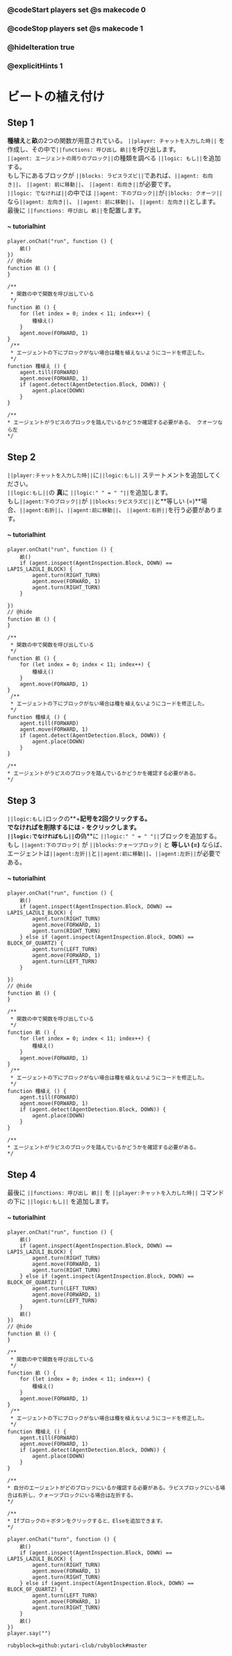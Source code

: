 ### @codeStart players set @s makecode 0
### @codeStop players set @s makecode 1

### @hideIteration true 
### @explicitHints 1


# ビートの植え付け
<!-- # Planting Beets! -->

## Step 1

**種植え**と**畝**の2つの関数が用意されている。
``||player: チャットを入力した時||`` を作成し、その中で``||functions: 呼び出し 畝||``を呼び出します。<br>
``||agent: エージェントの周りのブロック||``の種類を調べる ``||logic: もし||``を追加する。<br>
もし下にあるブロックが ``||blocks: ラピスラズビ||``であれば、``||agent: 右向き||``、 ``||agent: 前に移動||``、 ``||agent: 右向き||``が必要です。 <br>
``||logic: でなければ||``の中では ``||agent: 下のブロック||``が``||blocks: クオーツ||``なら``||agent: 左向き||``、 ``||agent: 前に移動||``、 ``||agent: 左向き||``とします。 <br>
最後に ``||functions: 呼び出し 畝||``を配置します。
<!-- Two functions **plantSeed** and **plantSection** are provided for youの. 
Create a new ``||player: on chat||`` command and ``||functions: call plantSection||`` within it. 
Add an ``||logic: if||`` statement that checks if ``||agent: agent inspects block down||`` .  
If the block down is ``||blocks: lapis lazuli||``, then the agent needs  to ``||agent: turn right||``, ``||agent: move forward||`` and ``||agent: turn right||``.  
``||logic: Else||`` the agent ``||agent: inspects the block down||`` and it is ``||blocks: a block of quartz||``, then the agent needs to ``||agent: turn left||``, ``||agent: move forward||`` and ``||agent: turn left||``.  
Finally ``||functions: call plantSection||``. -->

#### ~ tutorialhint
``` blocks
player.onChat("run", function () {
    畝()
})
// @hide
function 畝 () {
}
```

```template
/**
 * 関数の中で関数を呼び出している
 */
function 畝 () {
    for (let index = 0; index < 11; index++) {
        種植え()
    }
    agent.move(FORWARD, 1)
}
 /**
 * エージェントの下にブロックがない場合は種を植えないようにコードを修正した。
 */
function 種植え () {
    agent.till(FORWARD)
    agent.move(FORWARD, 1)
    if (agent.detect(AgentDetection.Block, DOWN)) {
        agent.place(DOWN)
    }
}

/**
* エージェントがラピスのブロックを踏んでいるかどうか確認する必要がある、 クオーツなら左
*/
```
## Step 2
``||player:チャットを入力した時||``に``||logic:もし||`` ステートメントを追加してください。<br>
``||logic:もし||``の **真**に ``||logic:" " = " "||``を追加します。<br>
もし``||agent:下のブロック||``が ``||blocks:ラピスラズビ||``と**等しい (=)**場合、``||agent:右折||``、``||agent:前に移動||``、 ``||agent:右折||``を行う必要があります。

<!-- Add an ``||logic:if||`` statement to the ``||player:on chat||`` command. 
Within the **true** of the ``||logic:if||`` block add a ``||logic:" " = " "||`` block. 
If when ``||agent:agent inspects block down||`` is **equal (=)** to ``||blocks:lapis lazuli||`` the agent needs to ``||agent: turn right||``, ``||agent:move forward||`` and ``||agent:turn right||``.  -->

#### ~ tutorialhint
``` blocks
player.onChat("run", function () {
    畝()
    if (agent.inspect(AgentInspection.Block, DOWN) == LAPIS_LAZULI_BLOCK) {
        agent.turn(RIGHT_TURN)
        agent.move(FORWARD, 1)
        agent.turn(RIGHT_TURN)
    }

})
// @hide
function 畝 () {
}
```

```template
/**
 * 関数の中で関数を呼び出している
 */
function 畝 () {
    for (let index = 0; index < 11; index++) {
        種植え()
    }
    agent.move(FORWARD, 1)
}
 /**
 * エージェントの下にブロックがない場合は種を植えないようにコードを修正した。
 */
function 種植え () {
    agent.till(FORWARD)
    agent.move(FORWARD, 1)
    if (agent.detect(AgentDetection.Block, DOWN)) {
        agent.place(DOWN)
    }
}

/**
* エージェントがラピスのブロックを踏んでいるかどうかを確認する必要がある。
*/
```

## Step 3
``||logic:もし|``ロックの**+**記号を2回クリックする。<br>
**でなければ**を削除するには **-** をクリックします。<br>
``||logic:でなければもし||``の**偽**に ``||logic:" " = " "||``ブロックを追加する。<br>
もし ``||agent:下のブロック|`` が ``||blocks:クォーツブロック|`` と **等しい (=)** ならば、エージェントは``||agent:左折||``と``||agent:前に移動||``、``||agent:左折||``が必要である。 


<!-- Click two times on the **+** symbols of the ``||logic:if||`` block. 
Click on the ** - ** to delete the **else** block. 
Add a ``||logic:" " = " "||`` block to the **blank** space of the ``||logic:else if||`` block. 
If ``||agent:agent inspects block down||`` is **equal (=)** to ``||blocks:a block of quartz||``. 
The agent needs to ``||agent:turn left||``, ``||agent:move forward||`` and ``||agent:turn left||``.   -->

#### ~ tutorialhint
``` blocks
player.onChat("run", function () {
    畝()
    if (agent.inspect(AgentInspection.Block, DOWN) == LAPIS_LAZULI_BLOCK) {
        agent.turn(RIGHT_TURN)
        agent.move(FORWARD, 1)
        agent.turn(RIGHT_TURN)
    } else if (agent.inspect(AgentInspection.Block, DOWN) == BLOCK_OF_QUARTZ) {
        agent.turn(LEFT_TURN)
        agent.move(FORWARD, 1)
        agent.turn(LEFT_TURN)
    }

})
// @hide
function 畝 () {
}
```

```template
/**
 * 関数の中で関数を呼び出している
 */
function 畝 () {
    for (let index = 0; index < 11; index++) {
        種植え()
    }
    agent.move(FORWARD, 1)
}
 /**
 * エージェントの下にブロックがない場合は種を植えないようにコードを修正した。
 */
function 種植え () {
    agent.till(FORWARD)
    agent.move(FORWARD, 1)
    if (agent.detect(AgentDetection.Block, DOWN)) {
        agent.place(DOWN)
    }
}

/**
* エージェントがラピスのブロックを踏んでいるかどうかを確認する必要がある。
*/
```

## Step 4
最後に ``||functions: 呼び出し 畝||`` を ``||player:チャットを入力した時||`` コマンドの下に ``||logic:もし||`` を追加します。 

<!-- Finally add another ``||functions: call plantSection||`` within the ``||player:on chat||`` command outside of the ``||logic:if||`` statement.   -->

#### ~ tutorialhint
``` blocks
player.onChat("run", function () {
    畝()
    if (agent.inspect(AgentInspection.Block, DOWN) == LAPIS_LAZULI_BLOCK) {
        agent.turn(RIGHT_TURN)
        agent.move(FORWARD, 1)
        agent.turn(RIGHT_TURN)
    } else if (agent.inspect(AgentInspection.Block, DOWN) == BLOCK_OF_QUARTZ) {
        agent.turn(LEFT_TURN)
        agent.move(FORWARD, 1)
        agent.turn(LEFT_TURN)
    }
    畝()
})
// @hide
function 畝 () {
}
```

```template
/**
 * 関数の中で関数を呼び出している
 */
function 畝 () {
    for (let index = 0; index < 11; index++) {
        種植え()
    }
    agent.move(FORWARD, 1)
}
 /**
 * エージェントの下にブロックがない場合は種を植えないようにコードを修正した。
 */
function 種植え () {
    agent.till(FORWARD)
    agent.move(FORWARD, 1)
    if (agent.detect(AgentDetection.Block, DOWN)) {
        agent.place(DOWN)
    }
}

/**
* 自分のエージェントがどのブロックにいるか確認する必要がある。ラピスブロックにいる場合は右折し、クォーツブロックにいる場合は左折する。
*/

/**
* Ifブロックの＋ボタンをクリックすると、Elseを追加できます。
*/

```

```ghost
player.onChat("turn", function () {
    畝()
    if (agent.inspect(AgentInspection.Block, DOWN) == LAPIS_LAZULI_BLOCK) {
        agent.turn(RIGHT_TURN)
        agent.move(FORWARD, 1)
        agent.turn(RIGHT_TURN)
    } else if (agent.inspect(AgentInspection.Block, DOWN) == BLOCK_OF_QUARTZ) {
        agent.turn(LEFT_TURN)
        agent.move(FORWARD, 1)
        agent.turn(RIGHT_TURN)
    }
    畝()
})
player.say("")
```
```package
rubyblock=github:yutari-club/rubyblock#master
```
